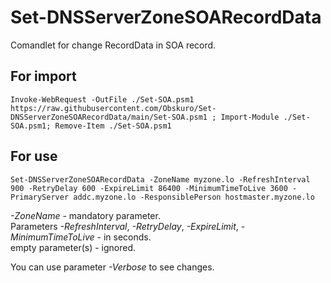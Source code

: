 # Set-DNSServerZoneSOARecordData

Comandlet for change RecordData in SOA record.

## For import

```Invoke-WebRequest -OutFile ./Set-SOA.psm1 https://raw.githubusercontent.com/Obskuro/Set-DNSServerZoneSOARecordData/main/Set-SOA.psm1 ; Import-Module ./Set-SOA.psm1; Remove-Item ./Set-SOA.psm1```

## For use

```Set-DNSServerZoneSOARecordData -ZoneName myzone.lo -RefreshInterval 900 -RetryDelay 600 -ExpireLimit 86400 -MinimumTimeToLive 3600 -PrimaryServer addc.myzone.lo -ResponsiblePerson hostmaster.myzone.lo```

*-ZoneName* - mandatory parameter.  
Parameters *-RefreshInterval*, *-RetryDelay*, *-ExpireLimit*, *-MinimumTimeToLive* - in seconds.  
empty parameter(s) - ignored.

You can use parameter *-Verbose* to see changes.
